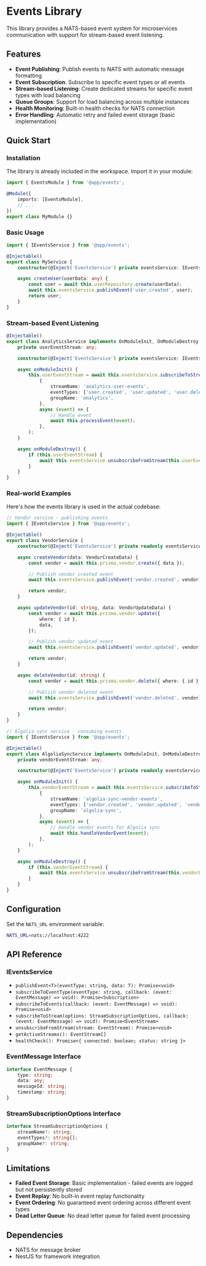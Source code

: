 # Events Library

This library provides a NATS-based event system for microservices communication with support for stream-based event listening.

## Features

- **Event Publishing**: Publish events to NATS with automatic message formatting
- **Event Subscription**: Subscribe to specific event types or all events
- **Stream-based Listening**: Create dedicated streams for specific event types with load balancing
- **Queue Groups**: Support for load balancing across multiple instances
- **Health Monitoring**: Built-in health checks for NATS connection
- **Error Handling**: Automatic retry and failed event storage (basic implementation)

## Quick Start

### Installation

The library is already included in the workspace. Import it in your module:

```typescript
import { EventsModule } from '@app/events';

@Module({
	imports: [EventsModule],
	// ...
})
export class MyModule {}
```

### Basic Usage

```typescript
import { IEventsService } from '@app/events';

@Injectable()
export class MyService {
	constructor(@Inject('EventsService') private eventsService: IEventsService) {}

	async createUser(userData: any) {
		const user = await this.userRepository.create(userData);
		await this.eventsService.publishEvent('user.created', user);
		return user;
	}
}
```

### Stream-based Event Listening

```typescript
@Injectable()
export class AnalyticsService implements OnModuleInit, OnModuleDestroy {
	private userEventStream: any;

	constructor(@Inject('EventsService') private eventsService: IEventsService) {}

	async onModuleInit() {
		this.userEventStream = await this.eventsService.subscribeToStream(
			{
				streamName: 'analytics-user-events',
				eventTypes: ['user.created', 'user.updated', 'user.deleted'],
				groupName: 'analytics',
			},
			async (event) => {
				// Handle event
				await this.processEvent(event);
			},
		);
	}

	async onModuleDestroy() {
		if (this.userEventStream) {
			await this.eventsService.unsubscribeFromStream(this.userEventStream);
		}
	}
}
```

### Real-world Examples

Here's how the events library is used in the actual codebase:

```typescript
// Vendor service - publishing events
import { IEventsService } from '@app/events';

@Injectable()
export class VendorService {
	constructor(@Inject('EventsService') private readonly eventsService: IEventsService) {}

	async createVendor(data: VendorCreateData) {
		const vendor = await this.prisma.vendor.create({ data });

		// Publish vendor created event
		await this.eventsService.publishEvent('vendor.created', vendor);

		return vendor;
	}

	async updateVendor(id: string, data: VendorUpdateData) {
		const vendor = await this.prisma.vendor.update({
			where: { id },
			data,
		});

		// Publish vendor updated event
		await this.eventsService.publishEvent('vendor.updated', vendor);

		return vendor;
	}

	async deleteVendor(id: string) {
		const vendor = await this.prisma.vendor.delete({ where: { id } });

		// Publish vendor deleted event
		await this.eventsService.publishEvent('vendor.deleted', vendor);

		return vendor;
	}
}
```

```typescript
// Algolia sync service - consuming events
import { IEventsService } from '@app/events';

@Injectable()
export class AlgoliaSyncService implements OnModuleInit, OnModuleDestroy {
	private vendorEventStream: any;

	constructor(@Inject('EventsService') private readonly eventsService: IEventsService) {}

	async onModuleInit() {
		this.vendorEventStream = await this.eventsService.subscribeToStream(
			{
				streamName: 'algolia-sync-vendor-events',
				eventTypes: ['vendor.created', 'vendor.updated', 'vendor.deleted', 'vendor.location.updated'],
				groupName: 'algolia-sync',
			},
			async (event) => {
				// Handle vendor events for Algolia sync
				await this.handleVendorEvent(event);
			},
		);
	}

	async onModuleDestroy() {
		if (this.vendorEventStream) {
			await this.eventsService.unsubscribeFromStream(this.vendorEventStream);
		}
	}
}
```

## Configuration

Set the `NATS_URL` environment variable:

```bash
NATS_URL=nats://localhost:4222
```

## API Reference

### IEventsService

- `publishEvent<T>(eventType: string, data: T): Promise<void>`
- `subscribeToEventType(eventType: string, callback: (event: EventMessage) => void): Promise<Subscription>`
- `subscribeToEvents(callback: (event: EventMessage) => void): Promise<void>`
- `subscribeToStream(options: StreamSubscriptionOptions, callback: (event: EventMessage) => void): Promise<EventStream>`
- `unsubscribeFromStream(stream: EventStream): Promise<void>`
- `getActiveStreams(): EventStream[]`
- `healthCheck(): Promise<{ connected: boolean; status: string }>`

### EventMessage Interface

```typescript
interface EventMessage {
	type: string;
	data: any;
	messageId: string;
	timestamp: string;
}
```

### StreamSubscriptionOptions Interface

```typescript
interface StreamSubscriptionOptions {
	streamName?: string;
	eventTypes?: string[];
	groupName?: string;
}
```

## Limitations

- **Failed Event Storage**: Basic implementation - failed events are logged but not persistently stored
- **Event Replay**: No built-in event replay functionality
- **Event Ordering**: No guaranteed event ordering across different event types
- **Dead Letter Queue**: No dead letter queue for failed event processing

## Dependencies

- NATS for message broker
- NestJS for framework integration

